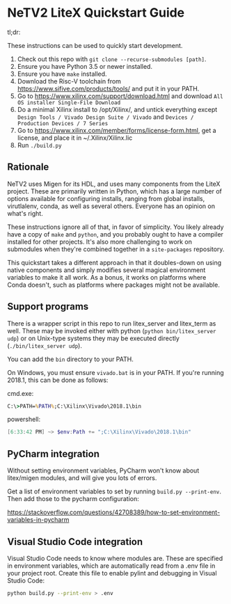 # NeTV2 LiteX Quickstart Guide

tl;dr:


These instructions can be used to quickly start development.

1. Check out this repo with `git clone --recurse-submodules [path]`.
1. Ensure you have Python 3.5 or newer installed.
1. Ensure you have `make` installed.
1. Download the Risc-V toolchain from https://www.sifive.com/products/tools/ and put it in your PATH.
1. Go to https://www.xilinx.com/support/download.html and download `All OS installer Single-File Download`
1. Do a minimal Xilinx install to /opt/Xilinx/, and untick everything except `Design Tools / Vivado Design Suite / Vivado` and `Devices / Production Devices / 7 Series`
1. Go to https://www.xilinx.com/member/forms/license-form.html, get a license, and place it in ~/.Xilinx/Xilinx.lic
1. Run `./build.py`

## Rationale

NeTV2 uses Migen for its HDL, and uses many components from the LiteX project.
These are primarily written in Python, which has a large number of options
available for configuring installs, ranging from global installs, virutlalenv, conda,
as well as several others.  Everyone has an opinion on what's right.

These instructions ignore all of that, in favor of simplicity.  You likely already
have a copy of `make` and `python`, and you probably ought to have a compiler
installed for other projects.  It's also more challenging to work on submodules
when they're combined together in a `site-packages` repository.

This quickstart takes a different approach in that it doubles-down on using native
components and simply modifies several magical environment variables to make
it all work.  As a bonus, it works on platforms where Conda doesn't, such as
platforms where packages might not be available.

## Support programs

There is a wrapper script in this repo to run litex_server and litex_term as well.  These may be invoked either with python (`python bin/litex_server udp`) or on Unix-type systems they may be executed directly (`./bin/litex_server udp`).

You can add the `bin` directory to your PATH.

On Windows, you must ensure `vivado.bat` is in your PATH.  If you're running 2018.1, this can be done as follows:

cmd.exe:

````bat
C:\>PATH=%PATH%;C:\Xilinx\Vivado\2018.1\bin
````

powershell:

````powershell
[6:33:42 PM] ~> $env:Path += ";C:\Xilinx\Vivado\2018.1\bin"
````

## PyCharm integration

Without setting environment variables, PyCharm won't know about litex/migen modules, and will give you lots of errors.

Get a list of environment variables to set by running `build.py --print-env`.  Then add those to the pycharm configuration:

https://stackoverflow.com/questions/42708389/how-to-set-environment-variables-in-pycharm

## Visual Studio Code integration

Visual Studio Code needs to know where modules are.  These are specified in environment variables, which are automatically read from a .env file in your project root.  Create this file to enable pylint and debugging in Visual Studio Code:

````sh
python build.py --print-env > .env
````